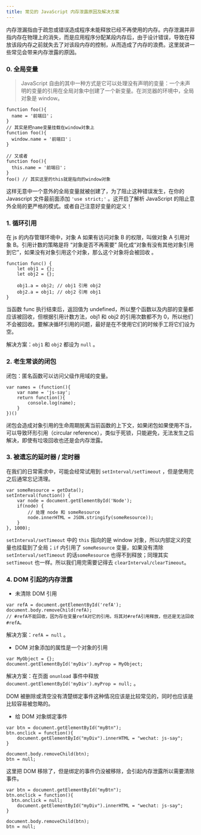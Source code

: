 ```yaml
---
title: 常见的 JavaScript 内存泄露原因及解决方案
---
```

内存泄漏指由于疏忽或错误造成程序未能释放已经不再使用的内存。内存泄漏并非指内存在物理上的消失，而是应用程序分配某段内存后，由于设计错误，导致在释放该段内存之前就失去了对该段内存的控制，从而造成了内存的浪费。这里就讲一些常见会带来内存泄露的原因。

### 0. 全局变量

> JavaScript 自由的其中一种方式是它可以处理没有声明的变量：一个未声明的变量的引用在全局对象中创建了一个新变量。在浏览器的环境中，全局对象是 window。

```
function foo(){
  name = '前端曰'；
}
// 其实是把name变量挂载在window对象上
function foo(){
  window.name = '前端曰'；
}

// 又或者
function foo(){
  this.name = '前端曰'；
}
foo() // 其实这里的this就是指向的window对象

```

这样无意中一个意外的全局变量就被创建了，为了阻止这种错误发生，在你的 Javascript 文件最前面添加 `'use strict;'` 。这开启了解析 JavaScript 的阻止意外全局的更严格的模式。或者自己注意好变量的定义！

### 1. 循环引用

在 js 的内存管理环境中，对象 A 如果有访问对象 B 的权限，叫做对象 A 引用对象 B。引用计数的策略是将 “对象是否不再需要” 简化成“对象有没有其他对象引用到它”，如果没有对象引用这个对象，那么这个对象将会被回收 。

```
function func() {  
    let obj1 = {};  
    let obj2 = {};  
  
    obj1.a = obj2; // obj1 引用 obj2  
    obj2.a = obj1; // obj2 引用 obj1  
}

```

当函数 func 执行结束后，返回值为 undefined，所以整个函数以及内部的变量都应该被回收，但根据引用计数方法，obj1 和 obj2 的引用次数都不为 0，所以他们不会被回收。要解决循环引用的问题，最好是在不使用它们的时候手工将它们设为空。

解决方案：`obj1` 和 `obj2` 都设为 `null` 。

### 2. 老生常谈的闭包

闭包：匿名函数可以访问父级作用域的变量。

```
var names = (function(){  
    var name = 'js-say';
    return function(){
        console.log(name);
    }
})()

```

闭包会造成对象引用的生命周期脱离当前函数的上下文，如果闭包如果使用不当，可以导致环形引用（circular reference），类似于死锁，只能避免，无法发生之后解决，即使有垃圾回收也还是会内存泄露。

### 3. 被遗忘的延时器 / 定时器

在我们的日常需求中，可能会经常试用到 `setInterval/setTimeout` ，但是使用完之后通常忘记清理。

```
var someResource = getData(); 
setInterval(function() { 
    var node = document.getElementById('Node'); 
    if(node) { 
        // 处理 node 和 someResource 
        node.innerHTML = JSON.stringify(someResource)); 
    } 
}, 1000);

```

`setInterval/setTimeout` 中的 `this` 指向的是 window 对象，所以内部定义的变量也挂载到了全局；`if` 内引用了 `someResource` 变量，如果没有清除 `setInterval/setTimeout` 的话`someResource` 也得不到释放；同理其实 `setTimeout` 也一样。所以我们用完需要记得去 `clearInterval/clearTimeout`。

### 4. DOM 引起的内存泄露

*   未清除 DOM 引用

```
var refA = document.getElementById('refA');
document.body.removeChild(refA);
// #refA不能回收，因为存在变量refA对它的引用。将其对#refA引用释放，但还是无法回收#refA。

```

解决方案：`refA = null` 。

*   DOM 对象添加的属性是一个对象的引用

```
var MyObject = {}; 
document.getElementById('myDiv').myProp = MyObject;

```

解决方案：在页面 `onunload` 事件中释放 `document.getElementById('myDiv').myProp = null;` 。

DOM 被删除或清空没有清楚绑定事件这种情况应该是比较常见的，同时也应该是比较容易被忽略的。

*   给 DOM 对象绑定事件

```
var btn = document.getElementById("myBtn"); 
btn.onclick = function(){ 
    document.getElementById("myDiv").innerHTML = "wechat: js-say"; 
}

document.body.removeChild(btn);
btn = null;

```

这里把 DOM 移除了，但是绑定的事件仍没被移除，会引起内存泄露所以需要清除事件。

```
var btn = document.getElementById("myBtn"); 
btn.onclick = function(){ 
  btn.onclick = null;
    document.getElementById("myDiv").innerHTML = "wechat: js-say"; 
}

document.body.removeChild(btn);
btn = null;
```
